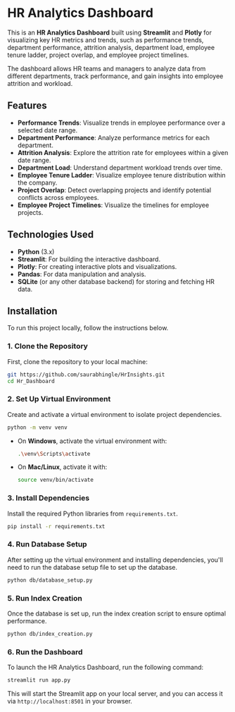 # HR Analytics Dashboard

This is an **HR Analytics Dashboard** built using **Streamlit** and **Plotly** for visualizing key HR metrics and trends, such as performance trends, department performance, attrition analysis, department load, employee tenure ladder, project overlap, and employee project timelines.

The dashboard allows HR teams and managers to analyze data from different departments, track performance, and gain insights into employee attrition and workload.

## Features

- **Performance Trends**: Visualize trends in employee performance over a selected date range.
- **Department Performance**: Analyze performance metrics for each department.
- **Attrition Analysis**: Explore the attrition rate for employees within a given date range.
- **Department Load**: Understand department workload trends over time.
- **Employee Tenure Ladder**: Visualize employee tenure distribution within the company.
- **Project Overlap**: Detect overlapping projects and identify potential conflicts across employees.
- **Employee Project Timelines**: Visualize the timelines for employee projects.

## Technologies Used

- **Python** (3.x)
- **Streamlit**: For building the interactive dashboard.
- **Plotly**: For creating interactive plots and visualizations.
- **Pandas**: For data manipulation and analysis.
- **SQLite** (or any other database backend) for storing and fetching HR data.

## Installation

To run this project locally, follow the instructions below.

### 1. Clone the Repository

First, clone the repository to your local machine:

```bash
git https://github.com/saurabhingle/HrInsights.git
cd Hr_Dashboard
```

### 2. Set Up Virtual Environment


Create and activate a virtual environment to isolate project dependencies.
```bash
python -m venv venv
```

* On **Windows**, activate the virtual environment with:

  ```bash
  .\venv\Scripts\activate
  ```

* On **Mac/Linux**, activate it with:

  ```bash
  source venv/bin/activate
  ```

### 3. Install Dependencies

Install the required Python libraries from `requirements.txt`.

```bash
pip install -r requirements.txt
```

### 4. Run Database Setup

After setting up the virtual environment and installing dependencies, you'll need to run the database setup file to set up the database.

```bash
python db/database_setup.py
```

### 5. Run Index Creation

Once the database is set up, run the index creation script to ensure optimal performance.

```bash
python db/index_creation.py
```

### 6. Run the Dashboard

To launch the HR Analytics Dashboard, run the following command:

```bash
streamlit run app.py
```

This will start the Streamlit app on your local server, and you can access it via `http://localhost:8501` in your browser.
